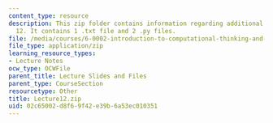```yaml
---
content_type: resource
description: This zip folder contains information regarding additional files for lecture
  12. It contains 1 .txt file and 2 .py files.
file: /media/courses/6-0002-introduction-to-computational-thinking-and-data-science-fall-2016/02c65002d8f69f42e39b6a53ec010351_Lecture12.zip
file_type: application/zip
learning_resource_types:
- Lecture Notes
ocw_type: OCWFile
parent_title: Lecture Slides and Files
parent_type: CourseSection
resourcetype: Other
title: Lecture12.zip
uid: 02c65002-d8f6-9f42-e39b-6a53ec010351
---
```

